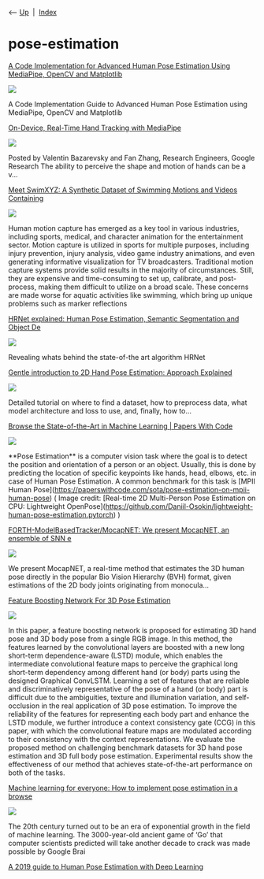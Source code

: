 <div class="nav">

⟵ [Up](index.html)  \|  [Index](index.html)

</div>

# pose-estimation

<div class="cards">

<div class="card">

<div class="card-title">

[A Code Implementation for Advanced Human Pose Estimation Using
MediaPipe, OpenCV and
Matplotlib](https://www.marktechpost.com/2025/03/25/a-code-implementation-for-advanced-human-pose-estimation-using-mediapipe-opencv-and-matplotlib/)

</div>

<div class="card-image">

[![](https://www.marktechpost.com/wp-content/uploads/2025/03/Screenshot-2025-03-25-at-1.46.40%E2%80%AFPM.png)](https://www.marktechpost.com/2025/03/25/a-code-implementation-for-advanced-human-pose-estimation-using-mediapipe-opencv-and-matplotlib/)

</div>

A Code Implementation Guide to Advanced Human Pose Estimation using
MediaPipe, OpenCV and Matplotlib

</div>

<div class="card">

<div class="card-title">

[On-Device, Real-Time Hand Tracking with
MediaPipe](https://research.google/blog/on-device-real-time-hand-tracking-with-mediapipe/)

</div>

<div class="card-image">

[![](https://storage.googleapis.com/gweb-research2023-media/images/e3ef09568fe6b09d0b93772d3f02dbf3-i.width-800.format-jpeg.jpg)](https://research.google/blog/on-device-real-time-hand-tracking-with-mediapipe/)

</div>

Posted by Valentin Bazarevsky and Fan Zhang, Research Engineers, Google
Research The ability to perceive the shape and motion of hands can be a
v...

</div>

<div class="card">

<div class="card-title">

[Meet SwimXYZ: A Synthetic Dataset of Swimming Motions and Videos
Containing](https://www.marktechpost.com/2023/10/20/meet-swimxyz-a-synthetic-dataset-of-swimming-motions-and-videos-containing-3-4m-frames-annotated-with-ground-truth-2d-and-3d-joints)

</div>

<div class="card-image">

[![](https://www.marktechpost.com/wp-content/uploads/2023/10/ezgif-5-b8f61baff5.gif)](https://www.marktechpost.com/2023/10/20/meet-swimxyz-a-synthetic-dataset-of-swimming-motions-and-videos-containing-3-4m-frames-annotated-with-ground-truth-2d-and-3d-joints)

</div>

Human motion capture has emerged as a key tool in various industries,
including sports, medical, and character animation for the entertainment
sector. Motion capture is utilized in sports for multiple purposes,
including injury prevention, injury analysis, video game industry
animations, and even generating informative visualization for TV
broadcasters. Traditional motion capture systems provide solid results
in the majority of circumstances. Still, they are expensive and
time-consuming to set up, calibrate, and post-process, making them
difficult to utilize on a broad scale. These concerns are made worse for
aquatic activities like swimming, which bring up unique problems such as
marker reflections

</div>

<div class="card">

<div class="card-title">

[HRNet explained: Human Pose Estimation, Semantic Segmentation and
Object
De](https://towardsdatascience.com/hrnet-explained-human-pose-estimation-sematic-segmentation-and-object-detection-63f1ce79ef82?source=rss----7f60cf5620c9---4)

</div>

<div class="card-image">

[![](https://miro.medium.com/v2/resize:fit:1200/1*rLhbwmHhjFF2u9NrO3iWpg.jpeg)](https://towardsdatascience.com/hrnet-explained-human-pose-estimation-sematic-segmentation-and-object-detection-63f1ce79ef82?source=rss----7f60cf5620c9---4)

</div>

Revealing whats behind the state-of-the art algorithm HRNet

</div>

<div class="card">

<div class="card-title">

[Gentle introduction to 2D Hand Pose Estimation: Approach
Explained](https://towardsdatascience.com/gentle-introduction-to-2d-hand-pose-estimation-approach-explained-4348d6d79b11?source=rss----7f60cf5620c9---4)

</div>

<div class="card-image">

[![](https://miro.medium.com/v2/da:true/resize:fit:1200/0*CvYL8OI0js7MWUlM)](https://towardsdatascience.com/gentle-introduction-to-2d-hand-pose-estimation-approach-explained-4348d6d79b11?source=rss----7f60cf5620c9---4)

</div>

Detailed tutorial on where to find a dataset, how to preprocess data,
what model architecture and loss to use, and, finally, how to…

</div>

<div class="card">

<div class="card-title">

[Browse the State-of-the-Art in Machine Learning \| Papers With
Code](https://paperswithcode.com/task/pose-estimation)

</div>

<div class="card-image">

[![](https://production-media.paperswithcode.com/tasks/Screenshot_2019-11-28_at_22.28.25_6MeKR2X.png)](https://paperswithcode.com/task/pose-estimation)

</div>

\*\*Pose Estimation\*\* is a computer vision task where the goal is to
detect the position and orientation of a person or an object. Usually,
this is done by predicting the location of specific keypoints like
hands, head, elbows, etc. in case of Human Pose Estimation. A common
benchmark for this task is \[MPII Human
Pose\](https://paperswithcode.com/sota/pose-estimation-on-mpii-human-pose)
( Image credit: \[Real-time 2D Multi-Person Pose Estimation on CPU:
Lightweight
OpenPose\](https://github.com/Daniil-Osokin/lightweight-human-pose-estimation.pytorch)
)

</div>

<div class="card">

<div class="card-title">

[FORTH-ModelBasedTracker/MocapNET: We present MocapNET, an ensemble of
SNN e](https://github.com/FORTH-ModelBasedTracker/MocapNET)

</div>

<div class="card-image">

[![](https://opengraph.githubassets.com/5fc82e472ef74401676aaf90bb8448c9b11e4e9205f2799ad38005c1bca39190/FORTH-ModelBasedTracker/MocapNET)](https://github.com/FORTH-ModelBasedTracker/MocapNET)

</div>

We present MocapNET, a real-time method that estimates the 3D human pose
directly in the popular Bio Vision Hierarchy (BVH) format, given
estimations of the 2D body joints originating from monocula...

</div>

<div class="card">

<div class="card-title">

[Feature Boosting Network For 3D Pose
Estimation](http://ieeexplore.ieee.org/document/8621059)

</div>

<div class="card-image">

[![](https://ieeexplore.ieee.org/assets/img/ieee_logo_smedia_200X200.png)](http://ieeexplore.ieee.org/document/8621059)

</div>

In this paper, a feature boosting network is proposed for estimating 3D
hand pose and 3D body pose from a single RGB image. In this method, the
features learned by the convolutional layers are boosted with a new long
short-term dependence-aware (LSTD) module, which enables the
intermediate convolutional feature maps to perceive the graphical long
short-term dependency among different hand (or body) parts using the
designed Graphical ConvLSTM. Learning a set of features that are
reliable and discriminatively representative of the pose of a hand (or
body) part is difficult due to the ambiguities, texture and illumination
variation, and self-occlusion in the real application of 3D pose
estimation. To improve the reliability of the features for representing
each body part and enhance the LSTD module, we further introduce a
context consistency gate (CCG) in this paper, with which the
convolutional feature maps are modulated according to their consistency
with the context representations. We evaluate the proposed method on
challenging benchmark datasets for 3D hand pose estimation and 3D full
body pose estimation. Experimental results show the effectiveness of our
method that achieves state-of-the-art performance on both of the tasks.

</div>

<div class="card">

<div class="card-title">

[Machine learning for everyone: How to implement pose estimation in a
browse](https://thenextweb.com/syndication/2020/02/01/machine-learning-for-everyone-how-to-implement-pose-estimation-in-a-browser-using-your-webcam)

</div>

<div class="card-image">

[![](https://img-cdn.tnwcdn.com/image/tnw-blurple?filter_last=1&fit=1280%2C640&url=https%3A%2F%2Fcdn0.tnwcdn.com%2Fwp-content%2Fblogs.dir%2F1%2Ffiles%2F2020%2F01%2FCopy-of-Copy-of-Copy-of-Copy-of-...-5.png&signature=582671f024531819e6affd97994117f8)](https://thenextweb.com/syndication/2020/02/01/machine-learning-for-everyone-how-to-implement-pose-estimation-in-a-browser-using-your-webcam)

</div>

The 20th century turned out to be an era of exponential growth in the
field of machine learning. The 3000-year-old ancient game of ‘Go’ that
computer scientists predicted will take another decade to crack was made
possible by Google Brai

</div>

<div class="card">

<div class="card-title">

[A 2019 guide to Human Pose Estimation with Deep
Learning](https://blog.nanonets.com/human-pose-estimation-2d-guide)

</div>

</div>

</div>
